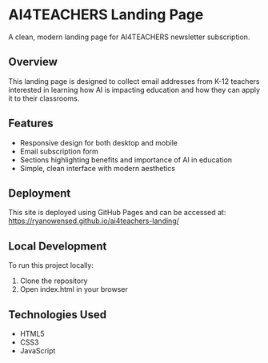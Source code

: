 # AI4TEACHERS Landing Page

A clean, modern landing page for AI4TEACHERS newsletter subscription.

## Overview

This landing page is designed to collect email addresses from K-12 teachers interested in learning how AI is impacting education and how they can apply it to their classrooms.

## Features

- Responsive design for both desktop and mobile
- Email subscription form
- Sections highlighting benefits and importance of AI in education
- Simple, clean interface with modern aesthetics

## Deployment

This site is deployed using GitHub Pages and can be accessed at: https://ryanowensed.github.io/ai4teachers-landing/

## Local Development

To run this project locally:

1. Clone the repository
2. Open index.html in your browser

## Technologies Used

- HTML5
- CSS3
- JavaScript
